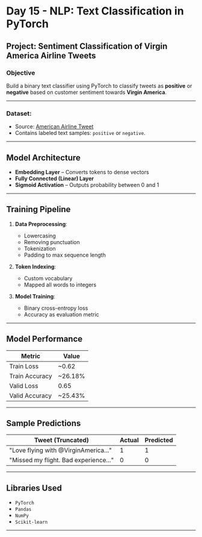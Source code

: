 # Day 15 - NLP: Text Classification in PyTorch

## Project: Sentiment Classification of Virgin America Airline Tweets

### Objective
Build a binary text classifier using PyTorch to classify tweets as **positive** or **negative** based on customer sentiment towards **Virgin America**.

---

### Dataset:
- Source: [American Airline Tweet](https://lazyprogrammer.me/course_files/AirlineTweets.csv)
- Contains labeled text samples: `positive` or `negative`.

---

## Model Architecture

- **Embedding Layer** – Converts tokens to dense vectors
- **Fully Connected (Linear) Layer**
- **Sigmoid Activation** – Outputs probability between 0 and 1

---

## Training Pipeline

1. **Data Preprocessing**:
   - Lowercasing
   - Removing punctuation
   - Tokenization
   - Padding to max sequence length

2. **Token Indexing**:
   - Custom vocabulary
   - Mapped all words to integers

3. **Model Training**:
   - Binary cross-entropy loss
   - Accuracy as evaluation metric

---

## Model Performance

| Metric          | Value    |
|-----------------|----------|
| Train Loss      | ~0.62    |
| Train Accuracy  | ~26.18%  |
| Valid Loss      | 0.65     |
| Valid Accuracy  | ~25.43%  |

---

## Sample Predictions

| Tweet (Truncated)                        | Actual | Predicted |
|-----------------------------------------|--------|-----------|
| "Love flying with @VirginAmerica..."    | 1      |    1       |
| "Missed my flight. Bad experience..."   | 0      |    0       |

---

## Libraries Used

- `PyTorch`
- `Pandas`
- `NumPy`
- `Scikit-learn`

---

